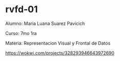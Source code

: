 # rvfd-01

Alumno: Maria Luana Suarez Pavicich

Curso: 7mo 1ra

Materia: Representacion Visual y Frontal de Datos

https://wokwi.com/projects/328293946643972690
